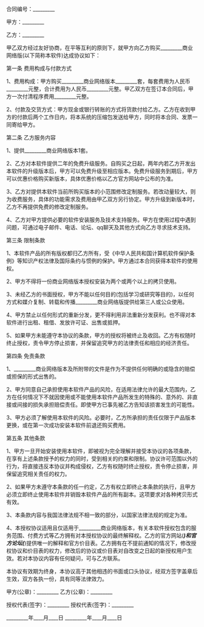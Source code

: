 
 


合同编号：_________


甲方：_________


乙方：_________


甲乙双方经过友好协商，在平等互利的原则下，就甲方向乙方购买_________商业网络版(以下简称本软件)达成协议如下：


第一条 费用构成与付款方式


1、费用构成：甲方购买_________商业网络版本_________套，每套费用为人民币_________元整，合计费用为人民币_________元整。甲乙双方在签订本合同后，甲方一次付清程序费用_________元整。


2、付款及交货方式：甲方现金或银行转账的方式将货款付给乙方。乙方在收到甲方的付款后两个工作日内，将本系统的压缩包发送给甲方，同时将本合同、发票一同寄给甲方。


第二条 乙方服务内容


1、提供_________商业网络版本1套。


2、乙方对本软件提供二年的免费升级服务。自购买之日起，两年内若乙方开发出本软件的升级版本后，甲方可以免费升级至相应版本。免费升级服务到期后，甲方可以优惠价格购买新版本，具体优惠价格以乙方官方网站中公布的为准。


3、乙方对提供本软件当前所购买版本的小范围修改定制服务。若改动量较大，则为收费服务，具体的功能需求及费用由甲乙双方另行协定。甲方升级到新版本时，乙方不再提供免费的修改定制服务。


4、乙方对甲方提供必要的软件安装服务及技术支持服务。甲方在使用过程中遇到问题，可通过电子邮件、电话、论坛、qq聊天及其他方式向乙方寻求技术支持。


第三条 限制条款


1、本软件产品的所有版权都归乙方所有，受《中华人民共和国计算机软件保护条例》等知识产权法律及国际条约与惯例的保护。甲方通过本合同获得本软件的使用权。


2、甲方不得将一份商业网络版本授权安装为两个或两个以上的拷贝使用。


3、未经乙方的书面授权，甲方不能以任何目的(包括学习或研究等目的)，以任何方式和媒介复制、转载和传播_________商业网络版提供给第三人或公众使用。


4、甲方禁止以任何形式的重新分发，更不得利用非法重新分发获利。也不得对本软件进行出租、租借、发放许可证、出售或抵押。


5、如果甲方未能遵守本协议的条款，甲方的授权将被终止及收回。乙方有权随时终止授权，责令甲方停止损害，并保留追究甲方的法律责任和相应的经济责任。


第四条 免责条款


1、_________商业网络版本及所附带的文件是作为不提供任何明确的或隐含的赔偿或担保的形式出售的。


2、甲方同意自己承担使用本软件产品的风险，在适用法律允许的最大范围内，乙方在任何情况下不就因使用或不能使用本软件产品所发生的特殊的、意外的、非直接或间接的损失承担赔偿责任。即使甲方已事先被乙方告知该损害发生的可能性。


3、甲方必须了解使用本软件的风险。必要时，乙方所承担的责任仅限于产品版本更换，或在第一次成功安装本软件前退还购买费用。


第五条 其他条款


1、甲方一旦开始安装使用本软件，即被视为完全理解并接受本协议的各项条款，在享有上述条款授予的权力的同时，受到相关的约束和限制。协议许可范围以外的行为，将直接违反本协议并构成侵权，乙方有权随时终止授权，责令停止损害，并保留追究相关责任的权力。


2、如果甲方未遵守本条款的任一约定，乙方有权立即终止本条款的执行，且甲方必须立即终止使用本软件并销毁本软件产品的所有副本。这项要求对各种拷贝形式有效。


3、本条款内容与我国法律法规不相一致的部分，以国家法律法规的规定为准。


4、本授权协议适用且仅适用于_________商业网络版本，有关本软件授权包含的服务范围、付费方式等乙方拥有对本授权协议的最终解释权。乙方的官方网站(_________)和官方论坛(_________)提供唯一的解释和官方价目表。乙方拥有在不提前通知的情况下，修改授权协议和价目表的权力，修改后的协议或价目表对自改变之日起的新授权用户生效。若对本协议内容有任何疑问，可与乙方联系。


本协议有效期为终身，本协议高于其他相违的书面或口头协议，经双方签字盖章后生效，双方各执一份，具有同等法律效力。


甲方(公章)：_________ 乙方(公章)：_________


授权代表(签字)：_________ 授权代表(签字)：_________


_________年____月____日 _________年____月____日
 


 

 
 
 
 
 
  


  
 

  


  


  
 
 
 
 

